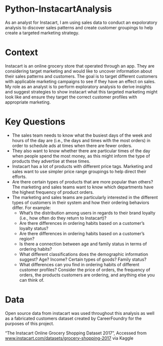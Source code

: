 # Python-InstacartAnalysis
As an analyst for Instacart, I am using sales data to conduct an expoloratory analysis to discover sales patterns and create customer groupings to help create a targeted marketing strategy. 

# Context

Instacart is an online grocery store that operated through an app. They are considering target marketing and would like to uncover information about their sales patterns and customers. The goal is to target different customers with applicable marketing campaigns to see if they have an effect on sales. My role as an analyst is to perform exploratory analysis to derive insights and suggest strategies to show instacart what this targeted marketing might look like and ensure they target the correct customer profiles with appropriate marketing. 

# Key Questions

- The sales team needs to know what the busiest days of the week and hours of the day are (i.e., the days and times with the most orders) in order to schedule ads at times when there are fewer orders.
- They also want to know whether there are particular times of the day when people spend the most money, as this might inform the type of products they advertise at these times.
- Instacart has a lot of products with different price tags. Marketing and sales want to use simpler price range groupings to help direct their efforts.
- Are there certain types of products that are more popular than others? The marketing and sales teams want to know which departments have the highest frequency of product orders.
- The marketing and sales teams are particularly interested in the different types of customers in their system and how their ordering behaviors differ. For example:
    - What’s the distribution among users in regards to their brand loyalty (i.e., how often do they return to Instacart)?
    - Are there differences in ordering habits based on a customer’s loyalty status?
    - Are there differences in ordering habits based on a customer’s region?
    - Is there a connection between age and family status in terms of ordering
      habits?
    - What different classifications does the demographic information suggest?
      Age? Income? Certain types of goods? Family status?
    - What differences can you find in ordering habits of different customer
      profiles? Consider the price of orders, the frequency of orders, the products customers are ordering, and anything else you can think of.

# Data

Open source data from instacart was used throughout this analysis as well as a fabricated customers dataset created by CareerFoundry for the purposes of this project.

“The Instacart Online Grocery Shopping Dataset 2017”, Accessed from www.instacart.com/datasets/grocery-shopping-2017 via Kaggle

